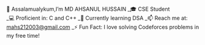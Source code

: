 👋 Assalamualykum,I’m MD AHSANUL HUSSAIN
_🎓 CSE Student  
_💻 Proficient in: C and C++
_🌱 Currently learning DSA
_📫 Reach me at: mahs212003@gmail.com
_⚡ Fun Fact: I love solving Codeforces problems in my free time!
